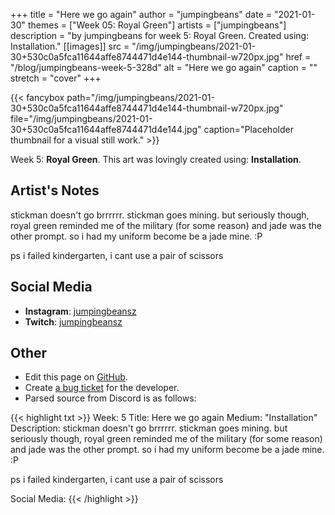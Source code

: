 +++
title =       "Here we go again"
author =      "jumpingbeans"
date =        "2021-01-30"
themes =      ["Week 05: Royal Green"]
artists =     ["jumpingbeans"]
description = "by jumpingbeans for week 5: Royal Green. Created using: Installation."
[[images]]
      src = "/img/jumpingbeans/2021-01-30+530c0a5fca11644affe8744471d4e144-thumbnail-w720px.jpg"
      href = "/blog/jumpingbeans-week-5-328d"
      alt = "Here we go again"
      caption = ""
      stretch = "cover"
+++

{{< fancybox path="/img/jumpingbeans/2021-01-30+530c0a5fca11644affe8744471d4e144-thumbnail-w720px.jpg" file="/img/jumpingbeans/2021-01-30+530c0a5fca11644affe8744471d4e144.jpg" caption="Placeholder thumbnail for a visual still work." >}}


Week 5: **Royal Green**. This art was lovingly created using: **Installation**.

## Artist's Notes

stickman doesn't go brrrrrr. stickman goes mining. but seriously though, royal green reminded me of the military (for some reason) and jade was the other prompt. so i had my uniform become be a jade mine. :P

ps i failed kindergarten, i cant use a pair of scissors

## Social Media

- **Instagram**: <a href='https://instagram.com/jumpingbeansz' target='_blank'>jumpingbeansz</a>
- **Twitch**: <a href='https://twitch.tv/jumpingbeansz' target='_blank'>jumpingbeansz</a>

## Other

- Edit this page on [GitHub](https://github.com/teaminkling/web-refresh/edit/main/content/blog/jumpingbeans-week-5-328d.md).
- Create [a bug ticket](https://github.com/teaminkling/web-refresh/issues/new?assignees=&labels=bug&template=problem-report.md&title=) for the developer.
- Parsed source from Discord is as follows:

{{< highlight txt >}}
Week:  5
Title:  Here we go again
Medium: "Installation"
Description: stickman doesn't go brrrrrr. stickman goes mining. but seriously though, royal green reminded me of the military (for some reason) and jade was the other prompt. so i had my uniform become be a jade mine. :P

ps i failed kindergarten, i cant use a pair of scissors   

Social Media:
{{< /highlight >}}